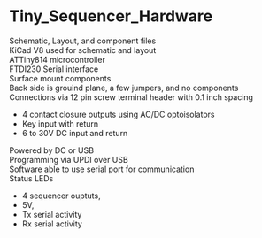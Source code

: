 # Tiny_Sequencer_Hardware
Schematic, Layout, and component files  
KiCad V8 used for schematic and layout  
ATTiny814 microcontroller  
FTDI230 Serial interface  
Surface mount components  
Back side is grouind plane, a few jumpers, and no components  
Connections via 12 pin screw terminal header with 0.1 inch spacing  
- 4 contact closure outputs using AC/DC optoisolators  
- Key input with return
- 6 to 30V DC input and return

Powered by DC or USB  
Programming via UPDI over USB  
Software able to use serial port for communication  
Status LEDs
- 4 sequencer ouptuts,
- 5V,
- Tx serial activity
- Rx serial activity
